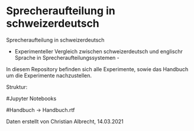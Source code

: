 # Sprecheraufteilung in schweizerdeutsch

Sprecheraufteilung in schweizerdeutsch 
- Experimenteller Vergleich zwischen schweizerdeutsch und englischr Sprache in Sprecheraufteilungssystemen - 

In diesem Repository befinden sich alle Experimente, sowie das Handbuch um die Experimente nachzustellen. 

Struktur:

#Jupyter Notebooks

#Handbuch -> Handbuch.rtf


Daten erstellt von Christian Albrecht, 14.03.2021 
